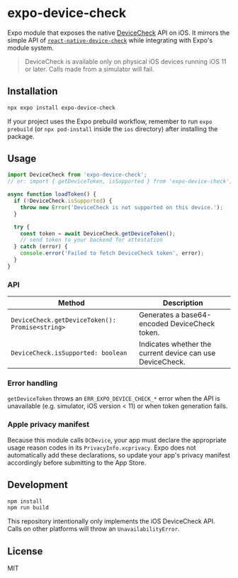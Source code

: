 # expo-device-check

Expo module that exposes the native [DeviceCheck](https://developer.apple.com/documentation/devicecheck) API on iOS. It mirrors the simple API of [`react-native-device-check`](https://github.com/aco/react-native-device-check) while integrating with Expo's module system.

> DeviceCheck is available only on physical iOS devices running iOS 11 or later. Calls made from a simulator will fail.

## Installation

```sh
npx expo install expo-device-check
```

If your project uses the Expo prebuild workflow, remember to run `expo prebuild` (or `npx pod-install` inside the `ios` directory) after installing the package.

## Usage

```ts
import DeviceCheck from 'expo-device-check';
// or: import { getDeviceToken, isSupported } from 'expo-device-check';

async function loadToken() {
  if (!DeviceCheck.isSupported) {
    throw new Error('DeviceCheck is not supported on this device.');
  }

  try {
    const token = await DeviceCheck.getDeviceToken();
    // send token to your backend for attestation
  } catch (error) {
    console.error('Failed to fetch DeviceCheck token', error);
  }
}
```

### API

| Method | Description |
| --- | --- |
| `DeviceCheck.getDeviceToken(): Promise<string>` | Generates a base64-encoded DeviceCheck token. |
| `DeviceCheck.isSupported: boolean` | Indicates whether the current device can use DeviceCheck. |

### Error handling

`getDeviceToken` throws an `ERR_EXPO_DEVICE_CHECK_*` error when the API is unavailable (e.g. simulator, iOS version < 11) or when token generation fails.

### Apple privacy manifest

Because this module calls `DCDevice`, your app must declare the appropriate usage reason codes in its `PrivacyInfo.xcprivacy`. Expo does not automatically add these declarations, so update your app's privacy manifest accordingly before submitting to the App Store.

## Development

```sh
npm install
npm run build
```

This repository intentionally only implements the iOS DeviceCheck API. Calls on other platforms will throw an `UnavailabilityError`.

## License

MIT
